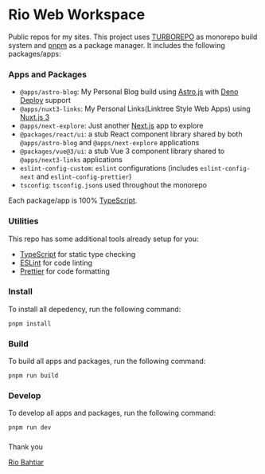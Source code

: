 # Rio Web Workspace

Public repos for my sites. This project uses [TURBOREPO](https://turborepo.org) as monorepo build system and [pnpm](https://pnpm.io) as a package manager. It includes the following packages/apps:

### Apps and Packages

- `@apps/astro-blog`: My Personal Blog build using [Astro.js](https://astro.build/) with [Deno Deploy](https://deno.com/deploy) support
- `@apps/nuxt3-links`: My Personal Links(Linktree Style Web Apps) using [Nuxt.js 3](https://v3.nuxtjs.org/)
- `@apps/next-explore`: Just another [Next.js](https://nextjs.org) app to explore
- `@packages/react/ui`: a stub React component library shared by both `@apps/astro-blog` and `@apps/next-explore` applications
- `@packages/vue@3/ui`: a stub Vue 3 component library shared to `@apps/next3-links` applications
- `eslint-config-custom`: `eslint` configurations (includes `eslint-config-next` and `eslint-config-prettier`)
- `tsconfig`: `tsconfig.json`s used throughout the monorepo

Each package/app is 100% [TypeScript](https://www.typescriptlang.org/).

### Utilities

This repo has some additional tools already setup for you:

- [TypeScript](https://www.typescriptlang.org/) for static type checking
- [ESLint](https://eslint.org/) for code linting
- [Prettier](https://prettier.io) for code formatting

### Install

To install all depedency, run the following command:
```
pnpm install
```

### Build

To build all apps and packages, run the following command:

```
pnpm run build
```

### Develop

To develop all apps and packages, run the following command:

```
pnpm run dev
```

###
Thank you

[Rio Bahtiar](https://rio.my.id?ref=github-web-repo/)
